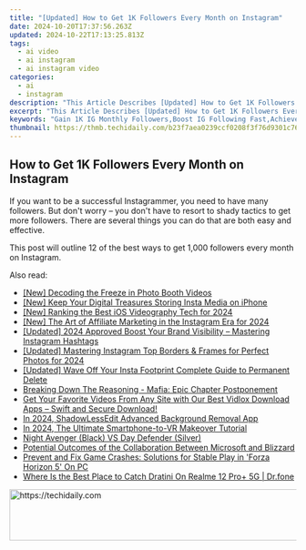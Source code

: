 ```yaml
---
title: "[Updated] How to Get 1K Followers Every Month on Instagram"
date: 2024-10-20T17:37:56.263Z
updated: 2024-10-22T17:13:25.813Z
tags:
  - ai video
  - ai instagram
  - ai instagram video
categories:
  - ai
  - instagram
description: "This Article Describes [Updated] How to Get 1K Followers Every Month on Instagram"
excerpt: "This Article Describes [Updated] How to Get 1K Followers Every Month on Instagram"
keywords: "Gain 1K IG Monthly Followers,Boost IG Following Fast,Achieve 1000 IG Followers/Mo,Monthly Instagram Growth Tips,Rapid IG Audience Increase,1K Insta Fans per Month Strategy,Propel Instagram Follower Count"
thumbnail: https://thmb.techidaily.com/b23f7aea0239ccf0208f3f76d9301c76c818b9985a4f6edf3b35f62e51fa261d.jpg
---
```


## How to Get 1K Followers Every Month on Instagram

If you want to be a successful Instagrammer, you need to have many followers. But don't worry – you don't have to resort to shady tactics to get more followers. There are several things you can do that are both easy and effective.

This post will outline 12 of the best ways to get 1,000 followers every month on Instagram.

<ins class="adsbygoogle"
      style="display:block"
      data-ad-client="ca-pub-7571918770474297"
      data-ad-slot="8358498916"
      data-ad-format="auto"
      data-full-width-responsive="true"></ins>

<span class="atpl-alsoreadstyle">Also read:</span>
<div><ul>
<li><a href="https://vp-tips.techidaily.com/new-decoding-the-freeze-in-photo-booth-videos/"><u>[New] Decoding the Freeze in Photo Booth Videos</u></a></li>
<li><a href="https://instagram-clips.techidaily.com/new-keep-your-digital-treasures-storing-insta-media-on-iphone/"><u>[New] Keep Your Digital Treasures Storing Insta Media on iPhone</u></a></li>
<li><a href="https://article-tips.techidaily.com/new-ranking-the-best-ios-videography-tech-for-2024/"><u>[New] Ranking the Best iOS Videography Tech for 2024</u></a></li>
<li><a href="https://instagram-clips.techidaily.com/new-the-art-of-affiliate-marketing-in-the-instagram-era-for-2024/"><u>[New] The Art of Affiliate Marketing in the Instagram Era for 2024</u></a></li>
<li><a href="https://instagram-clips.techidaily.com/updated-2024-approved-boost-your-brand-visibility-mastering-instagram-hashtags/"><u>[Updated] 2024 Approved Boost Your Brand Visibility – Mastering Instagram Hashtags</u></a></li>
<li><a href="https://instagram-clips.techidaily.com/updated-mastering-instagram-top-borders-and-frames-for-perfect-photos-for-2024/"><u>[Updated] Mastering Instagram Top Borders & Frames for Perfect Photos for 2024</u></a></li>
<li><a href="https://instagram-clips.techidaily.com/updated-wave-off-your-insta-footprint-complete-guide-to-permanent-delete/"><u>[Updated] Wave Off Your Insta Footprint Complete Guide to Permanent Delete</u></a></li>
<li><a href="https://win-solutions.techidaily.com/breaking-down-the-reasoning-mafia-epic-chapter-postponement/"><u>Breaking Down The Reasoning - Mafia: Epic Chapter Postponement</u></a></li>
<li><a href="https://video-capture.techidaily.com/get-your-favorite-videos-from-any-site-with-our-best-vidlox-download-apps-swift-and-secure-download/"><u>Get Your Favorite Videos From Any Site with Our Best Vidlox Download Apps – Swift and Secure Download!</u></a></li>
<li><a href="https://extra-support.techidaily.com/in-2024-shadowlessedit-advanced-background-removal-app/"><u>In 2024, ShadowLessEdit Advanced Background Removal App</u></a></li>
<li><a href="https://article-posts.techidaily.com/in-2024-the-ultimate-smartphone-to-vr-makeover-tutorial/"><u>In 2024, The Ultimate Smartphone-to-VR Makeover Tutorial</u></a></li>
<li><a href="https://extra-tips.techidaily.com/night-avenger-black-vs-day-defender-silver/"><u>Night Avenger (Black) VS Day Defender (Silver)</u></a></li>
<li><a href="https://games-able.techidaily.com/potential-outcomes-of-the-collaboration-between-microsoft-and-blizzard/"><u>Potential Outcomes of the Collaboration Between Microsoft and Blizzard</u></a></li>
<li><a href="https://instagram-clips.techidaily.com/prevent-and-fix-game-crashes-solutions-for-stable-play-in-forza-horizon-5-on-pc/"><u>Prevent and Fix Game Crashes: Solutions for Stable Play in 'Forza Horizon 5' On PC</u></a></li>
<li><a href="https://pokemon-go-android.techidaily.com/where-is-the-best-place-to-catch-dratini-on-realme-12-proplus-5g-drfone-by-drfone-virtual-android/"><u>Where Is the Best Place to Catch Dratini On Realme 12 Pro+ 5G | Dr.fone</u></a></li>
</ul></div>

<!-- affiliate ads begin -->
<a href="https://laganoo.pxf.io/c/5597632/1528696/16446" target="_top" id="1528696">
  <img src="//a.impactradius-go.com/display-ad/16446-1528696" border="0" alt="https://techidaily.com" width="728" height="90"/>
</a>
<img height="0" width="0" src="https://laganoo.pxf.io/i/5597632/1528696/16446" style="position:absolute;visibility:hidden;" border="0" />
<!-- affiliate ads end -->

